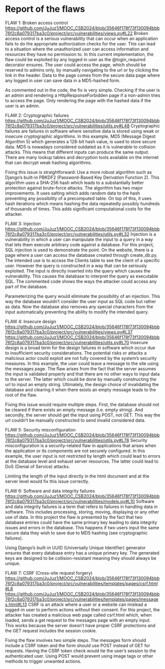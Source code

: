 # Report of the flaws

FLAW 1: Broken access control
https://github.com/JuJuz1/MOOC_CSB2024/blob/35646f178f73f130094bbb76f2c8a079317ba3c0/project/src/vulnerabilities/views.py#L22 
Broken access control is a serious vulnerability that can occur when an application fails to do the appropriate authorization checks for the user. This can lead to a situation where the unauthorized user can access information and resources they have no permission to. In this current implementation, the flaw could be exploited by any logged in user as the @login_required decorator ensures. The user could access the page, which should be reserved to admins only, by manually navigating to the url or by clicking the link in the header. Data to the page comes from the secure data page where any logged in user can save data in a MD5-hashed form.

As commented out in the code, the fix is very simple. Checking if the user is an admin and rendering a HttpResponseForbidden page if a non-admin tries to access the page. Only rendering the page with the hashed data if the user is an admin.

FLAW 2: Cryptographic failures
https://github.com/JuJuz1/MOOC_CSB2024/blob/35646f178f73f130094bbb76f2c8a079317ba3c0/project/src/vulnerabilities/utils.py#L48 
Cryptographic failures are failures in software where sensitive data is stored using weak or insecure cryptographic algorithms. In this example, MD5 (Message Digest Algorithm 5) which generates a 128-bit hash value, is used to store secure data. MD5 is nowadays considered outdated as it is vulnerable to collision attacks. This means that different inputs can produce the same output. There are many lookup tables and decryption tools available on the internet that can decrypt weak hashing algorithms.

Fixing this issue is straightforward: Use a more robust algorithm such as Django’s built-in PBKDF2 (Password-Based Key Derivation Function 2). This algorithm uses a SHA-256 hash which leads to a substantially better protection against brute-force attacks. The algorithm has two major improvements. It uses salting which adds random data to the hash preventing any possibility of a precomputed table. On top of this, it uses hash iterations which means hashing the data repeatedly possibly hundreds of thousands of times. This adds significant computational costs for the attacker.

FLAW 3: Injection
https://github.com/JuJuz1/MOOC_CSB2024/blob/35646f178f73f130094bbb76f2c8a079317ba3c0/project/src/vulnerabilities/utils.py#L32 
Injection is a vulnerability in which a user can manipulate the input to a query in a way that lets them execute arbitrary code against a database. For this project, SQL injection is used to demonstrate the point. On the website, there is a page where a user can access the database created through create_db.py. The intended use is to access the Clients table to see the client of a specific user. However the query is constructed in a way that can be seriously exploited. The input is directly inserted into the query which causes the vulnerability. This causes the database to interpret the query as executable SQL. The commented code shows the ways the attacker could access any part of the database.

Parameterizing the query would eliminate the possibility of an injection. This way the database wouldn’t consider the user input as SQL code but rather as data. Now the database also removes any special characters from the input automatically preventing the ability to modify the intended query.

FLAW 4: Insecure design
https://github.com/JuJuz1/MOOC_CSB2024/blob/35646f178f73f130094bbb76f2c8a079317ba3c0/project/src/vulnerabilities/views.py#L37 
https://github.com/JuJuz1/MOOC_CSB2024/blob/35646f178f73f130094bbb76f2c8a079317ba3c0/project/src/vulnerabilities/utils.py#L70 
Insecure design is a broad term for the design failures in software which occur due to insufficient security considerations. The potential risks or attacks a malicious actor could exploit are not fully covered by the system’s security measures. In this example, the user could leave a message to the site using the messages page. The flaw arises from the fact that the server assumes the input is validated properly and that there are no other ways to input data to the server. The latter which could be done by manually constructing the url to input an empty string. Ultimately, the design choice of invalidating the database and clearing it when there exists an empty message leads to the root of the flaw.

Fixing this issue would require multiple steps. First, the database should not be cleared if there exists an empty message (i.e. empty string). And secondly, the server should get the input using POST, not GET. This way the url couldn’t be manually constructed to send invalid considered data.

FLAW 5: Security misconfiguration
https://github.com/JuJuz1/MOOC_CSB2024/blob/35646f178f73f130094bbb76f2c8a079317ba3c0/project/src/vulnerabilities/utils.py#L78 
Security misconfiguration is a security-related flaw in applications that arises when the application or its components are not securely configured. In this example, the user input is not restricted by length which could lead to errors at the database level and exhaust server resources. The latter could lead to DoS (Denial of Service) attacks.

Limiting the length of the input directly in the html document and at the server level would fix this issue correctly.

FLAW 6: Software and data integrity failures
https://github.com/JuJuz1/MOOC_CSB2024/blob/35646f178f73f130094bbb76f2c8a079317ba3c0/project/src/vulnerabilities/models.py#L10 
Software and data integrity failures is a term that refers to failures in handling data in software. This includes processing, storing, moving, displaying or any other use of data. In this project the flaw is presented by the fact that two database entries could have the same primary key leading to data integrity issues and errors in the database. This happens if two users input the same secure data they wish to save due to MD5 hashing (see cryptographic failures).

Using Django’s built-in UUID (Universally Unique Identifier) generator ensures that every database entry has a unique primary key. The generated keys are designed to be collision-resistant meaning they should always be unique.

FLAW 7: CSRF (Cross-site request forgery)
https://github.com/JuJuz1/MOOC_CSB2024/blob/35646f178f73f130094bbb76f2c8a079317ba3c0/project/src/vulnerabilities/templates/pages/csrf.html#L6 
https://github.com/JuJuz1/MOOC_CSB2024/blob/35646f178f73f130094bbb76f2c8a079317ba3c0/project/src/vulnerabilities/templates/pages/messages.html#L13 
CSRF is an attack where a user or a website can mislead a logged-in user to perform actions without their consent. For this project, the attacker has created a malicious web page called csrf.html which, when loaded, sends a get request to the messages page with an empty input. This works because the server doesn’t have proper CSRF protections and the GET request includes the session cookie.

Fixing the flaw involves two simple steps. The messages form should include a CSRF token and the form should use POST instead of GET for requests. Having the CSRF token check would tie the user’s session to the authenticated user. Using POST would prevent using image tags or other methods to trigger unwanted actions.
